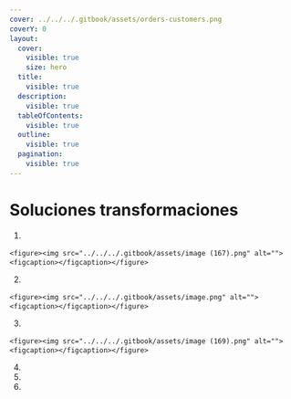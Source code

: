 ```yaml
---
cover: ../../../.gitbook/assets/orders-customers.png
coverY: 0
layout:
  cover:
    visible: true
    size: hero
  title:
    visible: true
  description:
    visible: true
  tableOfContents:
    visible: true
  outline:
    visible: true
  pagination:
    visible: true
---
```


# Soluciones transformaciones

1.

    <figure><img src="../../../.gitbook/assets/image (167).png" alt=""><figcaption></figcaption></figure>
2.

    <figure><img src="../../../.gitbook/assets/image.png" alt=""><figcaption></figcaption></figure>
3.

    <figure><img src="../../../.gitbook/assets/image (169).png" alt=""><figcaption></figcaption></figure>
4.


5.


6.

